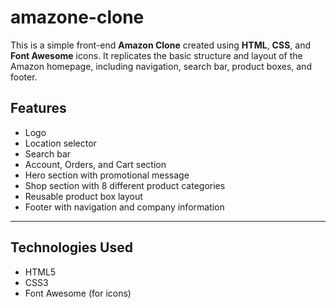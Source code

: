 # amazone-clone

This is a simple front-end **Amazon Clone** created using **HTML**, **CSS**, and **Font Awesome** icons. It replicates the basic structure and layout of the Amazon homepage, including navigation, search bar, product boxes, and footer.


##  Features
  - Logo
  - Location selector
  - Search bar
  - Account, Orders, and Cart section
- Hero section with promotional message
- Shop section with 8 different product categories
- Reusable product box layout
- Footer with navigation and company information

---

## Technologies Used

- HTML5  
- CSS3  
- Font Awesome (for icons)


